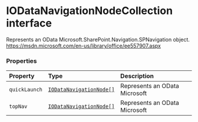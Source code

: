 # IODataNavigationNodeCollection interface





Represents an OData Microsoft.SharePoint.Navigation.SPNavigation object. 
https://msdn.microsoft.com/en-us/library/office/ee557907.aspx


### Properties

| Property	   | Type	| Description|
|:-------------|:-------|:-----------|
|`quickLaunch`      | [`IODataNavigationNode[]`](../sp-client-base/iodatanavigationnode.md) | Represents an OData Microsoft |
|`topNav`      | [`IODataNavigationNode[]`](../sp-client-base/iodatanavigationnode.md) | Represents an OData Microsoft |





